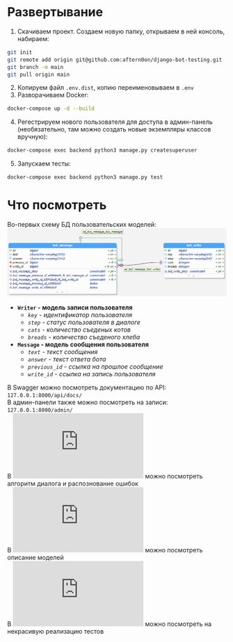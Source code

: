 # Развертывание
1. Скачиваем проект. Создаем новую папку, открываем в ней консоль, набираем:
```bash
git init
git remote add origin git@github.com:aftern0on/django-bot-testing.git
git branch -m main
git pull origin main
```
2. Копируем файл `.env.dist`, копию переименовываем в `.env`
3. Разворачиваем Docker:
```bash
docker-compose up -d --build
```
4. Регестрируем нового пользователя для доступа в админ-панель (необязательно, там можно создать новые экземпляры классов вручную):
```bash
docker-compose exec backend python3 manage.py createsuperuser
```
5. Запускаем тесты:
```bash
docker-compose exec backend python3 manage.py test
```

# Что посмотреть
Во-первых схему БД пользовательских моделей:
![alt text](https://github.com/aftern0on/django-bot-testing/blob/main/img/db_view.png)
* __`Writer` - модель записи пользователя__
  * _`key` - идентификатор пользователя_
  * _`step` - статус пользователя в диалоге_
  * _`cats` - количество съеденых котов_
  * _`breads` - количество съеденого хлеба_
* __`Message` - модель сообщения пользователя__
  * _`text` - текст сообщения_
  * _`answer` - текст ответа бота_
  * _`previous_id` - ссылка на прошлое сообщение_
  * _`write_id` - ссылка на запись пользователя_
  
В Swagger можно посмотреть документацию по API: `127.0.0.1:8000/api/docs/`  
В админ-панели также можно посмотреть на записи: `127.0.0.1:8000/admin/`  
В ![backend/apps/util/cat.py](https://github.com/aftern0on/django-bot-testing/blob/main/backend/apps/util/cat.py) можно посмотреть алгоритм диалога и распознование ошибок  
В ![backend/apps/bot/models.py](https://github.com/aftern0on/django-bot-testing/blob/main/backend/apps/bot/models.py) можно посмотреть описание моделей  
В ![backend/apps/bot/tests.py](https://github.com/aftern0on/django-bot-testing/blob/main/backend/apps/bot/tests.py) можно посмотреть на некрасивую реализацию тестов

